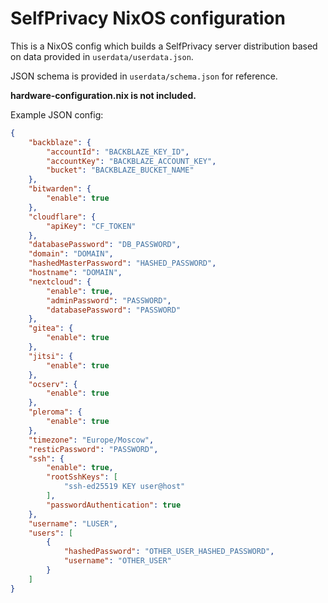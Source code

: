 # SelfPrivacy NixOS configuration

This is a NixOS config which builds a SelfPrivacy server distribution
based on data provided in `userdata/userdata.json`.

JSON schema is provided in `userdata/schema.json` for reference.

**hardware-configuration.nix is not included.**

Example JSON config:

```json
{
    "backblaze": {
        "accountId": "BACKBLAZE_KEY_ID",
        "accountKey": "BACKBLAZE_ACCOUNT_KEY",
        "bucket": "BACKBLAZE_BUCKET_NAME"
    },
    "bitwarden": {
        "enable": true
    },
    "cloudflare": {
        "apiKey": "CF_TOKEN"
    },
    "databasePassword": "DB_PASSWORD",
    "domain": "DOMAIN",
    "hashedMasterPassword": "HASHED_PASSWORD",
    "hostname": "DOMAIN",
    "nextcloud": {
        "enable": true,
        "adminPassword": "PASSWORD",
        "databasePassword": "PASSWORD"
    },
    "gitea": {
        "enable": true
    },
    "jitsi": {
        "enable": true
    },
    "ocserv": {
        "enable": true
    },
    "pleroma": {
        "enable": true
    },
    "timezone": "Europe/Moscow",
    "resticPassword": "PASSWORD",
    "ssh": {
        "enable": true,
        "rootSshKeys": [
            "ssh-ed25519 KEY user@host"
        ],
        "passwordAuthentication": true
    },
    "username": "LUSER",
    "users": [
        {
            "hashedPassword": "OTHER_USER_HASHED_PASSWORD",
            "username": "OTHER_USER"
        }
    ]
}
```